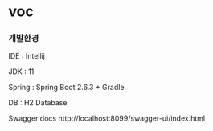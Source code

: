 # voc

### 개발환경<br>
IDE : Intellij

JDK : 11

Spring : Spring Boot 2.6.3 + Gradle

DB : H2 Database

Swagger docs
http://localhost:8099/swagger-ui/index.html
